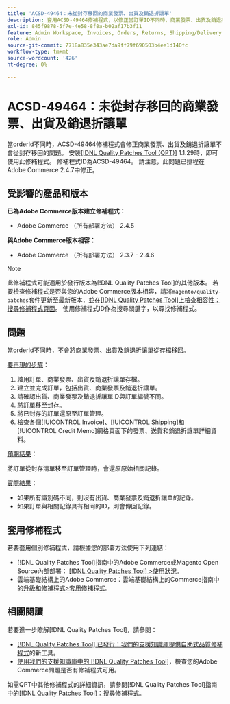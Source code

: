 ```yaml
---
title: 'ACSD-49464：未從封存移回的商業發票、出貨及銷退折讓單'
description: 套用ACSD-49464修補程式，以修正當訂單ID不同時，商業發票、出貨及銷退折讓單不會從封存移回的Adobe Commerce問題。
exl-id: 845f9878-5f7e-4e58-8f8a-b02af17b3f11
feature: Admin Workspace, Invoices, Orders, Returns, Shipping/Delivery
role: Admin
source-git-commit: 7718a835e343ae7da9ff79f690503b4ee1d140fc
workflow-type: tm+mt
source-wordcount: '426'
ht-degree: 0%

---
```


# ACSD-49464：未從封存移回的商業發票、出貨及銷退折讓單

當orderId不同時，ACSD-49464修補程式會修正商業發票、出貨及銷退折讓單不會從封存移回的問題。 安裝[[!DNL Quality Patches Tool (QPT)]](/help/announcements/adobe-commerce-announcements/magento-quality-patches-released-new-tool-to-self-serve-quality-patches.md) 1.1.29時，即可使用此修補程式。 修補程式ID為ACSD-49464。 請注意，此問題已排程在Adobe Commerce 2.4.7中修正。

## 受影響的產品和版本

**已為Adobe Commerce版本建立修補程式：**

* Adobe Commerce （所有部署方法） 2.4.5

**與Adobe Commerce版本相容：**

* Adobe Commerce （所有部署方法） 2.3.7 - 2.4.6

>[!NOTE]
>
>此修補程式可能適用於發行版本為[!DNL Quality Patches Tool]的其他版本。 若要檢查修補程式是否與您的Adobe Commerce版本相容，請將`magento/quality-patches`套件更新至最新版本，並在[[!DNL Quality Patches Tool]上檢查相容性：搜尋修補程式頁面](https://experienceleague.adobe.com/tools/commerce-quality-patches/index.html)。 使用修補程式ID作為搜尋關鍵字，以尋找修補程式。

## 問題

當orderId不同時，不會將商業發票、出貨及銷退折讓單從存檔移回。

<u>要再現的步驟</u>：

1. 啟用訂單、商業發票、出貨及銷退折讓單存檔。
1. 建立並完成訂單，包括出貨、商業發票及銷退折讓單。
1. 請確認出貨、商業發票及銷退折讓單ID與訂單編號不同。
1. 將訂單移至封存。
1. 將已封存的訂單還原至訂單管理。
1. 檢查各個[!UICONTROL Invoice]、[!UICONTROL Shipping]和[!UICONTROL Credit Memo]網格頁面下的發票、送貨和銷退折讓單詳細資料。

<u>預期結果</u>：

將訂單從封存清單移至訂單管理時，會還原原始相關記錄。

<u>實際結果</u>：

* 如果所有識別碼不同，則沒有出貨、商業發票及銷退折讓單的記錄。
* 如果訂單與相關記錄具有相同的ID，則會傳回記錄。

## 套用修補程式

若要套用個別修補程式，請根據您的部署方法使用下列連結：

* [!DNL Quality Patches Tool]指南中的Adobe Commerce或Magento Open Source內部部署： [[!DNL Quality Patches Tool] >使用狀況](https://experienceleague.adobe.com/docs/commerce-operations/tools/quality-patches-tool/usage.html)。
* 雲端基礎結構上的Adobe Commerce：雲端基礎結構上的Commerce指南中的[升級和修補程式>套用修補程式](https://experienceleague.adobe.com/docs/commerce-cloud-service/user-guide/develop/upgrade/apply-patches.html)。

## 相關閱讀

若要進一步瞭解[!DNL Quality Patches Tool]，請參閱：

* [[!DNL Quality Patches Tool] 已發行：我們的支援知識庫提供自助式品質修補程式](/help/announcements/adobe-commerce-announcements/magento-quality-patches-released-new-tool-to-self-serve-quality-patches.md)的新工具。
* [使用我們的支援知識庫中的 [!DNL Quality Patches Tool]](/help/support-tools/patches-available-in-qpt-tool/check-patch-for-magento-issue-with-magento-quality-patches.md)，檢查您的Adobe Commerce問題是否有修補程式可用。

如需QPT中其他修補程式的詳細資訊，請參閱[!DNL Quality Patches Tool]指南中的[[!DNL Quality Patches Tool]：搜尋修補程式](https://experienceleague.adobe.com/tools/commerce-quality-patches/index.html)。
